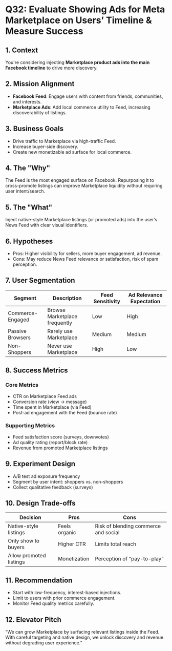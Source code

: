 # Q32: Evaluate Showing Ads for Meta Marketplace on Users’ Timeline & Measure Success

## 1. Context
You're considering injecting **Marketplace product ads into the main Facebook timeline** to drive more discovery.

## 2. Mission Alignment
- **Facebook Feed**: Engage users with content from friends, communities, and interests.
- **Marketplace Ads**: Add local commerce utility to Feed, increasing discoverability of listings.

## 3. Business Goals
- Drive traffic to Marketplace via high-traffic Feed.
- Increase buyer-side discovery.
- Create new monetizable ad surface for local commerce.

## 4. The "Why"
The Feed is the most engaged surface on Facebook. Repurposing it to cross-promote listings can improve Marketplace liquidity without requiring user intent/search.

## 5. The "What"
Inject native-style Marketplace listings (or promoted ads) into the user’s News Feed with clear visual identifiers.

## 6. Hypotheses
- Pros: Higher visibility for sellers, more buyer engagement, ad revenue.
- Cons: May reduce News Feed relevance or satisfaction, risk of spam perception.

## 7. User Segmentation

| Segment            | Description                         | Feed Sensitivity | Ad Relevance Expectation |
|--------------------|-------------------------------------|------------------|---------------------------|
| Commerce-Engaged   | Browse Marketplace frequently        | Low              | High                      |
| Passive Browsers   | Rarely use Marketplace               | Medium           | Medium                    |
| Non-Shoppers       | Never use Marketplace                | High             | Low                       |

## 8. Success Metrics

### Core Metrics
- CTR on Marketplace Feed ads
- Conversion rate (view → message)
- Time spent in Marketplace (via Feed)
- Post-ad engagement with the Feed (bounce rate)

### Supporting Metrics
- Feed satisfaction score (surveys, downvotes)
- Ad quality rating (report/block rate)
- Revenue from promoted Marketplace listings

## 9. Experiment Design
- A/B test ad exposure frequency
- Segment by user intent: shoppers vs. non-shoppers
- Collect qualitative feedback (surveys)

## 10. Design Trade-offs

| Decision                    | Pros                                 | Cons                                |
|-----------------------------|---------------------------------------|-------------------------------------|
| Native-style listings       | Feels organic                         | Risk of blending commerce and social|
| Only show to buyers         | Higher CTR                            | Limits total reach                  |
| Allow promoted listings     | Monetization                          | Perception of “pay-to-play”         |

## 11. Recommendation
- Start with low-frequency, interest-based injections.
- Limit to users with prior commerce engagement.
- Monitor Feed quality metrics carefully.

## 12. Elevator Pitch
“We can grow Marketplace by surfacing relevant listings inside the Feed. With careful targeting and native design, we unlock discovery and revenue without degrading user experience.”
